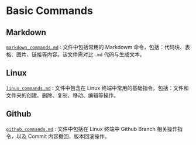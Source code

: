 # Basic Commands


## Markdown

[`markdown_commands.md`](./markdown_commands.md) : 文件中包括常用的 Markdowm 命令，包括：代码块、表格、图片、链接等内容。该文件需对比 `.md` 代码与生成文本。

## Linux

[`linux_commands.md`](./linux_commands.md) : 文件中包含在 Linux 终端中常用的基础指令，包括：文件和文件夹的创建、删除、复制、移动、编辑等操作。

## Github

[`github_commands.md`](./github_commands.md) : 文件中包括在 Linux 终端中 Github Branch 相关操作指令，以及 Commit 内容撤回，版本回滚操作。




